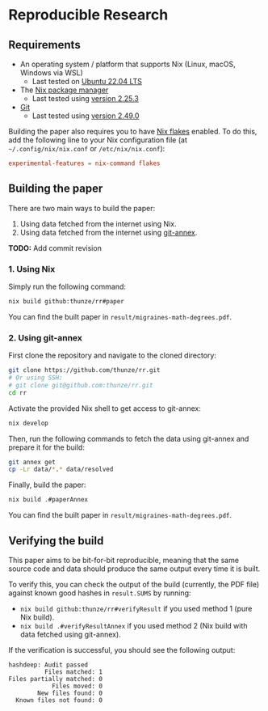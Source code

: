 # Reproducible Research

## Requirements

- An operating system / platform that supports Nix (Linux, macOS, Windows via WSL)
  - Last tested on [Ubuntu 22.04 LTS](https://releases.ubuntu.com/jammy/)
- The [Nix package manager](https://nixos.org/download/)
  - Last tested using [version 2.25.3](https://releases.nixos.org/?prefix=nix/nix-2.25.3/)
- [Git](https://git-scm.com/)
  - Last tested using [version 2.49.0](https://mirrors.edge.kernel.org/pub/software/scm/git/)

Building the paper also requires you to have [Nix flakes](https://nixos.wiki/wiki/Flakes) enabled. To do this, add the following line to your Nix configuration file (at `~/.config/nix/nix.conf` or `/etc/nix/nix.conf`):

```conf
experimental-features = nix-command flakes
```

## Building the paper

There are two main ways to build the paper:

1. Using data fetched from the internet using Nix.
2. Using data fetched from the internet using [git-annex](https://git-annex.branchable.com/).

**TODO:** Add commit revision

### 1. Using Nix

Simply run the following command:

```sh
nix build github:thunze/rr#paper
```

You can find the built paper in `result/migraines-math-degrees.pdf`.

### 2. Using git-annex

First clone the repository and navigate to the cloned directory:

```sh
git clone https://github.com/thunze/rr.git
# Or using SSH:
# git clone git@github.com:thunze/rr.git
cd rr
```

Activate the provided Nix shell to get access to git-annex:

```sh
nix develop
```

Then, run the following commands to fetch the data using git-annex and prepare it for the build:

```sh
git annex get
cp -Lr data/*.* data/resolved
```

Finally, build the paper:

```sh
nix build .#paperAnnex
```

You can find the built paper in `result/migraines-math-degrees.pdf`.

## Verifying the build

This paper aims to be bit-for-bit reproducible, meaning that the same source code and data should produce the same output every time it is built.

To verify this, you can check the output of the build (currently, the PDF file) against known good hashes in `result.SUMS` by running:

- `nix build github:thunze/rr#verifyResult` if you used method 1 (pure Nix build).
- `nix build .#verifyResultAnnex` if you used method 2 (Nix build with data fetched using git-annex).

If the verification is successful, you should see the following output:

```
hashdeep: Audit passed
          Files matched: 1
Files partially matched: 0
            Files moved: 0
        New files found: 0
  Known files not found: 0
```


